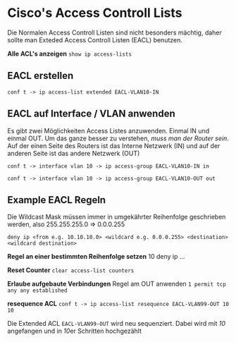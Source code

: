 # Cisco's Access Controll Lists

Die Normalen Access Controll Listen sind nicht besonders mächtig, daher sollte man Exteded Access Controll Listen (EACL) benutzen.

**Alle ACL's anzeigen**
`show ip access-lists`

## EACL erstellen
`conf t -> ip access-list extended EACL-VLAN10-IN`

## EACL auf Interface / VLAN anwenden
Es gibt zwei Möglichkeiten Access Listes anzuwenden. Einmal IN und einmal OUT. Um das ganze besser zu verstehen, *muss man der Router sein*.
Auf der einen Seite des Routers ist das Interne Netzwerk (IN) und auf der anderen Seite ist das andere Netzwerk (OUT)

`conf t -> interface vlan 10 -> ip access-group EACL-VLAN10-IN in`

`conf t -> interface vlan 10 -> ip access-group EACL-VLAN10-OUT out`

## Example EACL Regeln
Die Wildcast Mask müssen immer in umgekährter Reihenfolge geschrieben werden, also 255.255.255.0 => 0.0.0.255

`deny ip <from e.g. 10.10.10.0> <wildcard e.g. 0.0.0.255> <destination> <wildcard destination>`

**Regel an einer bestimmten Reihenfolge setzen**
10 deny ip ...

**Reset Counter**
`clear access-list counters `

**Erlaube aufgebaute Verbindungen** 
Regel am OUT anwenden
`1 permit tcp any any established`

**resequence ACL**
`conf t -> ip access-list resequence EACL-VLAN99-OUT 10 10`

Die Extended ACL `EACL-VLAN99-OUT` wird neu sequenziert. Dabei wird mit *10* angefangen und in *10*er Schritten hochgezählt 
